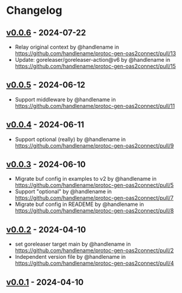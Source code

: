 # Changelog

## [v0.0.6](https://github.com/handlename/protoc-gen-oas2connect/compare/v0.0.5...v0.0.6) - 2024-07-22
- Relay original context by @handlename in https://github.com/handlename/protoc-gen-oas2connect/pull/13
- Update: goreleaser/goreleaser-action@v6 by @handlename in https://github.com/handlename/protoc-gen-oas2connect/pull/15

## [v0.0.5](https://github.com/handlename/protoc-gen-oas2connect/compare/v0.0.4...v0.0.5) - 2024-06-12
- Support middleware by @handlename in https://github.com/handlename/protoc-gen-oas2connect/pull/11

## [v0.0.4](https://github.com/handlename/protoc-gen-oas2connect/compare/v0.0.3...v0.0.4) - 2024-06-11
- Support optional (really) by @handlename in https://github.com/handlename/protoc-gen-oas2connect/pull/9

## [v0.0.3](https://github.com/handlename/protoc-gen-oas2connect/compare/v0.0.2...v0.0.3) - 2024-06-10
- Migrate buf config in examples to v2 by @handlename in https://github.com/handlename/protoc-gen-oas2connect/pull/5
- Support "optional" by @handlename in https://github.com/handlename/protoc-gen-oas2connect/pull/7
- Migrate buf config in READEME by @handlename in https://github.com/handlename/protoc-gen-oas2connect/pull/8

## [v0.0.2](https://github.com/handlename/protoc-gen-oas2connect/compare/v0.0.1...v0.0.2) - 2024-04-10
- set goreleaser target main by @handlename in https://github.com/handlename/protoc-gen-oas2connect/pull/2
- Independent version file by @handlename in https://github.com/handlename/protoc-gen-oas2connect/pull/4

## [v0.0.1](https://github.com/handlename/protoc-gen-oas2connect/commits/v0.0.1) - 2024-04-10
